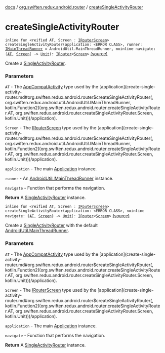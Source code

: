 [docs](../index.md) / [org.swiften.redux.android.router](index.md) / [createSingleActivityRouter](./create-single-activity-router.md)

# createSingleActivityRouter

`inline fun <reified AT, Screen : `[`IRouterScreen`](../org.swiften.redux.core/-i-router-screen.md)`> createSingleActivityRouter(application: <ERROR CLASS>, runner: `[`IMainThreadRunner`](../org.swiften.redux.android.util/-android-util/-i-main-thread-runner/index.md)` = AndroidUtil.MainThreadRunner, noinline navigate: (`[`AT`](create-single-activity-router.md#AT)`, `[`Screen`](create-single-activity-router.md#Screen)`) -> `[`Unit`](https://kotlinlang.org/api/latest/jvm/stdlib/kotlin/-unit/index.html)`): `[`IRouter`](../org.swiften.redux.core/-i-router/index.md)`<`[`Screen`](create-single-activity-router.md#Screen)`>` [(source)](https://github.com/protoman92/KotlinRedux/tree/master/android\android-router\src\main\java/org/swiften/redux/android/router/SingleActivityRouter.kt#L78)

Create a [SingleActivityRouter](-single-activity-router/index.md).

### Parameters

`AT` - The [AppCompatActivity](#) type used by the [application](create-single-activity-router.md#org.swiften.redux.android.router$createSingleActivityRouter(, org.swiften.redux.android.util.AndroidUtil.IMainThreadRunner, kotlin.Function2((org.swiften.redux.android.router.createSingleActivityRouter.AT, org.swiften.redux.android.router.createSingleActivityRouter.Screen, kotlin.Unit)))/application).

`Screen` - The [IRouterScreen](../org.swiften.redux.core/-i-router-screen.md) type used by the [application](create-single-activity-router.md#org.swiften.redux.android.router$createSingleActivityRouter(, org.swiften.redux.android.util.AndroidUtil.IMainThreadRunner, kotlin.Function2((org.swiften.redux.android.router.createSingleActivityRouter.AT, org.swiften.redux.android.router.createSingleActivityRouter.Screen, kotlin.Unit)))/application).

`application` - The main [Application](#) instance.

`runner` - An [AndroidUtil.IMainThreadRunner](../org.swiften.redux.android.util/-android-util/-i-main-thread-runner/index.md) instance.

`navigate` - Function that performs the navigation.

**Return**
A [SingleActivityRouter](-single-activity-router/index.md) instance.

`inline fun <reified AT, Screen : `[`IRouterScreen`](../org.swiften.redux.core/-i-router-screen.md)`> createSingleActivityRouter(application: <ERROR CLASS>, noinline navigate: (`[`AT`](create-single-activity-router.md#AT)`, `[`Screen`](create-single-activity-router.md#Screen)`) -> `[`Unit`](https://kotlinlang.org/api/latest/jvm/stdlib/kotlin/-unit/index.html)`): `[`IRouter`](../org.swiften.redux.core/-i-router/index.md)`<`[`Screen`](create-single-activity-router.md#Screen)`>` [(source)](https://github.com/protoman92/KotlinRedux/tree/master/android\android-router\src\main\java/org/swiften/redux/android/router/SingleActivityRouter.kt#L94)

Create a [SingleActivityRouter](-single-activity-router/index.md) with the default [AndroidUtil.MainThreadRunner](../org.swiften.redux.android.util/-android-util/-main-thread-runner/index.md).

### Parameters

`AT` - The [AppCompatActivity](#) type used by the [application](create-single-activity-router.md#org.swiften.redux.android.router$createSingleActivityRouter(, kotlin.Function2((org.swiften.redux.android.router.createSingleActivityRouter.AT, org.swiften.redux.android.router.createSingleActivityRouter.Screen, kotlin.Unit)))/application).

`Screen` - The [IRouterScreen](../org.swiften.redux.core/-i-router-screen.md) type used by the [application](create-single-activity-router.md#org.swiften.redux.android.router$createSingleActivityRouter(, kotlin.Function2((org.swiften.redux.android.router.createSingleActivityRouter.AT, org.swiften.redux.android.router.createSingleActivityRouter.Screen, kotlin.Unit)))/application).

`application` - The main [Application](#) instance.

`navigate` - Function that performs the navigation.

**Return**
A [SingleActivityRouter](-single-activity-router/index.md) instance.

